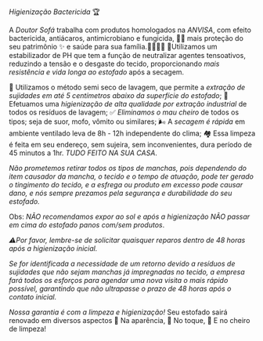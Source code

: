 _Higienização Bactericida_ 🏆

A _Doutor Sofá_ trabalha com produtos homologados na _ANVISA_, com efeito bactericida, antiácaros, antimicrobiano e fungicida, 🦠🚿 mais proteção do seu patrimônio ✨ e saúde para sua família.👨‍👩‍👧‍👦
📍Utilizamos um estabilizador de PH que tem a função de neutralizar agentes tensoativos, reduzindo a tensão e o desgaste do tecido, proporcionando _mais resistência e vida longa ao estofado_ após a secagem.

📢 Utilizamos o método semi seco de lavagem, que permite a _extração de sujidades em até 5 centímetros abaixo da superfície do estofado_;
🚿 Efetuamos uma _higienização de alta qualidade por extração industrial_ de todos os resíduos de lavagem;
✅ _Eliminamos o mau cheiro_ de todos os tipos; seja de suor, mofo, vômito ou similares;
🌬️ A _secagem é rápida_ em ambiente ventilado leva de 8h - 12h independente do clima;
🏘️ Essa limpeza é feita em seu endereço, sem sujeira, sem inconvenientes, dura período de 45 minutos a 1hr.
_TUDO FEITO NA SUA CASA_.

_Não prometemos retirar todos os tipos de manchas, pois dependendo do item causador da mancha, o tecido e o tempo de atuação, pode ter gerado o tingimento do tecido, e a esfrega ou produto em excesso pode causar dano, e nós sempre prezamos pela segurança e durabilidade do seu estofado._

Obs: _NÃO recomendamos expor ao sol e após a higienização NÃO passar em cima do estofado panos com/sem produtos_.

_⚠️Por favor, lembre-se de solicitar quaisquer reparos dentro de 48 horas após a higienização inicial._

_Se for identificada a necessidade de um retorno devido a resíduos de sujidades que não sejam manchas já impregnadas no tecido, a empresa fará todos os esforços para agendar uma nova visita o mais rápido possível, garantindo que não ultrapasse o prazo de 48 horas após o contato inicial._

_Nossa garantia é com a limpeza e higienização!_ Seu estofado sairá renovado em diversos aspectos
💎 Na aparência,
🥰 No toque,
🤩 E no cheiro de limpeza!
